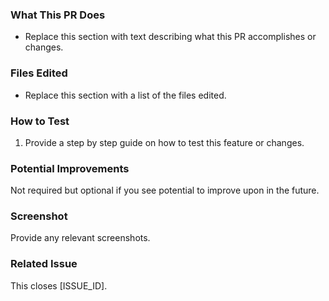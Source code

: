 ### What This PR Does

- Replace this section with text describing what this PR accomplishes or changes.

### Files Edited

- Replace this section with a list of the files edited.

### How to Test

1. Provide a step by step guide on how to test this feature or changes.

### Potential Improvements

Not required but optional if you see potential to improve upon in the future.

### Screenshot

Provide any relevant screenshots.

### Related Issue

This closes [ISSUE_ID].
